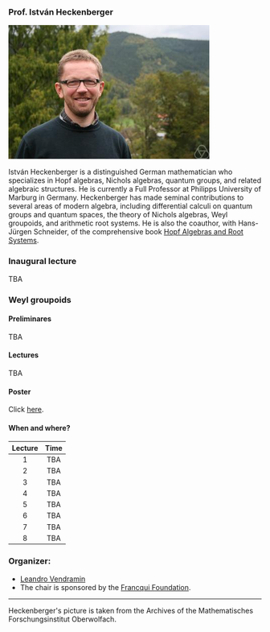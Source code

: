 ### Prof. István Heckenberger

![Heckenberger](heckenberger.jpeg)

István Heckenberger is a distinguished German mathematician who specializes in Hopf algebras, Nichols algebras, quantum groups, and related algebraic structures. He is currently a Full Professor at Philipps University of Marburg in Germany. Heckenberger has made seminal contributions to several areas of modern algebra, including differential calculi on quantum groups and quantum spaces, the theory of Nichols algebras, Weyl groupoids, and arithmetic root systems. He is also the coauthor, with Hans-Jürgen Schneider, of the comprehensive book [Hopf Algebras and Root Systems](https://bookstore.ams.org/surv-247/).

### Inaugural lecture

TBA

### Weyl groupoids 

#### Preliminares 

TBA 

#### Lectures

TBA 

#### Poster 

Click [here](poster.pdf).

#### When and where? 

|   Lecture   |    Time      |
|:-----------:|:------------:|
|      1      |    TBA       |
|      2      |    TBA       |
|      3      |    TBA       |
|      4      |    TBA       |
|      5      |    TBA       |
|      6      |    TBA       |
|      7      |    TBA       |
|      8      |    TBA       |

### Organizer:

* [Leandro Vendramin](https://www.leandrovendramin.org/)
* The chair is sponsored by the [Francqui Foundation](https://www.francquifoundation.be).

---
Heckenberger's picture is taken from the Archives of the Mathematisches Forschungsinstitut Oberwolfach.

